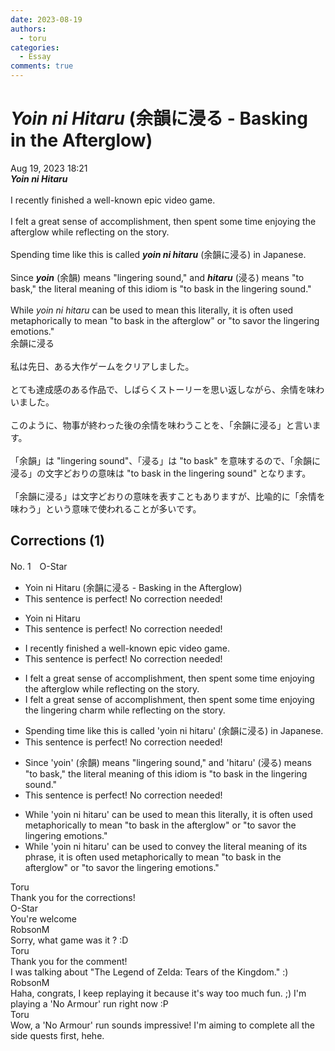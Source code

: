 ```yaml
---
date: 2023-08-19
authors:
  - toru
categories:
  - Essay
comments: true
---
```


# <strong><em>Yoin ni Hitaru</strong></em> (余韻に浸る - Basking in the Afterglow)
<div class="date">Aug 19, 2023 18:21</div>
<div id="post"><div id="body_show_ori">
<strong><em>Yoin ni Hitaru</strong></em><br/><br/>I recently finished a well-known epic video game.<br/><br/>I felt a great sense of accomplishment, then spent some time enjoying the afterglow while reflecting on the story.<br/><br/>Spending time like this is called <strong><em>yoin ni hitaru</em></strong> (余韻に浸る) in Japanese.<br/><br/>Since <strong><em>yoin</em></strong> (余韻) means "lingering sound," and <strong><em>hitaru</em></strong> (浸る) means "to bask," the literal meaning of this idiom is "to bask in the lingering sound."<br/><br/>While <em>yoin ni hitaru</em> can be used to mean this literally, it is often used metaphorically to mean "to bask in the afterglow" or "to savor the lingering emotions."
</div></div>

<!-- more -->

<div id="post_ja"><div id="body_show_mo">
余韻に浸る<br/><br/>私は先日、ある大作ゲームをクリアしました。<br/><br/>とても達成感のある作品で、しばらくストーリーを思い返しながら、余情を味わいました。<br/><br/>このように、物事が終わった後の余情を味わうことを、「余韻に浸る」と言います。<br/><br/>「余韻」は "lingering sound"、「浸る」は "to bask" を意味するので、「余韻に浸る」の文字どおりの意味は "to bask in the lingering sound" となります。<br/><br/>「余韻に浸る」は文字どおりの意味を表すこともありますが、比喩的に「余情を味わう」という意味で使われることが多いです。
</div></div>

## Corrections (1)
<div id="block"><div class="first_name"> No. 1　<span class="just_name">O-Star</span></div><div id="block2">
<ul class="correction_field">
<li class="incorrect">Yoin ni Hitaru (余韻に浸る - Basking in the Afterglow)</li>
<li class="corrected perfect">This sentence is perfect! No correction needed!</li>
</ul>
<ul class="correction_field">
<li class="incorrect">Yoin ni Hitaru</li>
<li class="corrected perfect">This sentence is perfect! No correction needed!</li>
</ul>
<ul class="correction_field">
<li class="incorrect">I recently finished a well-known epic video game.</li>
<li class="corrected perfect">This sentence is perfect! No correction needed!</li>
</ul>
<ul class="correction_field">
<li class="incorrect">I felt a great sense of accomplishment, then spent some time enjoying the afterglow while reflecting on the story.</li>
<li class="corrected correct">
I felt a great sense of accomplishment, then spent some time enjoying the <span class="f_bold">lingering charm</span> while reflecting on the story.
</li>
</ul>
<ul class="correction_field">
<li class="incorrect">Spending time like this is called 'yoin ni hitaru' (余韻に浸る) in Japanese.</li>
<li class="corrected perfect">This sentence is perfect! No correction needed!</li>
</ul>
<ul class="correction_field">
<li class="incorrect">Since 'yoin' (余韻) means "lingering sound," and 'hitaru' (浸る) means "to bask," the literal meaning of this idiom is "to bask in the lingering sound."</li>
<li class="corrected perfect">This sentence is perfect! No correction needed!</li>
</ul>
<ul class="correction_field">
<li class="incorrect">While 'yoin ni hitaru' can be used to mean this literally, it is often used metaphorically to mean "to bask in the afterglow" or "to savor the lingering emotions."</li>
<li class="corrected correct">
While 'yoin ni hitaru' can be used to <span class="f_bold">convey the literal meaning of its phrase</span>, it is often used metaphorically to mean "to bask in the afterglow" or "to savor the lingering emotions."
</li>
</ul>
</div><div class="name"><span class="just_name">Toru</span><br>
Thank you for the corrections!
</div>
<div class="name"><span class="just_name">O-Star</span><br>
You're welcome
</div>
<div class="name"><span class="just_name">RobsonM</span><br>
Sorry, what game was it ?  :D
</div>
<div class="name"><span class="just_name">Toru</span><br>
Thank you for the comment!<br/>I was talking about "The Legend of Zelda: Tears of the Kingdom." :)
</div>
<div class="name"><span class="just_name">RobsonM</span><br>
Haha, congrats, I keep replaying it because it's way too much fun. ;) I'm playing a 'No Armour' run right now :P 
</div>
<div class="name"><span class="just_name">Toru</span><br>
Wow, a 'No Armour' run sounds impressive!  I'm aiming to complete all the side quests first, hehe.
</div>
</div>
